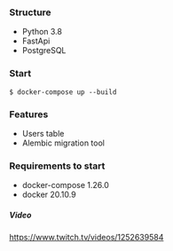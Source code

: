### Structure

+ Python 3.8
+ FastApi
+ PostgreSQL


### Start

```
$ docker-compose up --build
```

### Features

+ Users table
+ Alembic migration tool


### Requirements to start

+ docker-compose 1.26.0
+ docker 20.10.9

##### Video

https://www.twitch.tv/videos/1252639584
